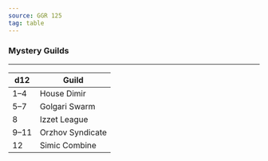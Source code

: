 ```yaml
---
source: GGR 125
tag: table
---
```


### Mystery Guilds
---
|d12|Guild|
|----|------------|
|1–4|House Dimir|
|5–7|Golgari Swarm|
|8|Izzet League|
|9–11|Orzhov Syndicate|
|12|Simic Combine|
